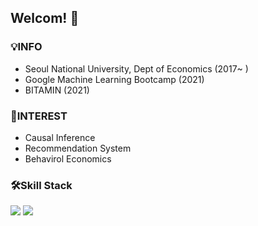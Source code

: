 ## Welcom! 👋

<!--
**Hoiin/Hoiin** is a ✨ _special_ ✨ repository because its `README.md` (this file) appears on your GitHub profile.

Here are some ideas to get you started:

- 🔭 I’m currently working on ...
- 🌱 I’m currently learning ...
- 👯 I’m looking to collaborate on ...
- 🤔 I’m looking for help with ...
- 💬 Ask me about ...
- 📫 How to reach me: ...
- 😄 Pronouns: ...
- ⚡ Fun fact: ...
-->

### 💡INFO
- Seoul National University, Dept of Economics (2017~ )
- Google Machine Learning Bootcamp (2021)
- BITAMIN (2021)

### 🤔INTEREST
- Causal Inference
- Recommendation System
- Behavirol Economics

### 🛠Skill Stack

<img src="https://img.shields.io/badge/Python-3766AB?style=flat-square&logo=Python&logoColor=white"/></a> <img src="https://img.shields.io/badge/Tensorflow-FFFF00?style=flat-square&logo=Tensorflow&logoColor=grey"/></a>
